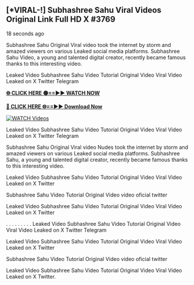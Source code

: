 ## [*VIRAL-!] Subhashree Sahu Viral Videos Original Link Full HD X #3769

18 seconds ago

Subhashree Sahu Original Viral video took the internet by storm and amazed viewers on various Leaked social media platforms. Subhashree Sahu Video, a young and talented digital creator, recently became famous thanks to this interesting video.

Leaked Video Subhashree Sahu Video Tutorial Original Video Viral Video Leaked on X Twitter Telegram

**[🌐 CLICK HERE 🟢==►► WATCH NOW](https://russelviper69.blogspot.com/p/valo-video.html)**

**[🔴 CLICK HERE 🌐==►► Download Now](https://russelviper69.blogspot.com/p/valo-video.html)**

[![WATCH Videos](https://i.imgur.com/dJHk4Zq.gif)](https://russelviper69.blogspot.com/p/valo-video.html)

Leaked Video Subhashree Sahu Video Tutorial Original Video Viral Video Leaked on X Twitter Telegram

Subhashree Sahu Original Viral video Nudes took the internet by storm and amazed viewers on various Leaked social media platforms. Subhashree Sahu, a young and talented digital creator, recently became famous thanks to this interesting video.

Leaked Video Subhashree Sahu Video Tutorial Original Video Viral Video Leaked on X Twitter

Subhashree Sahu Video Tutorial Original Video video oficial twitter

Leaked Video Subhashree Sahu Video Tutorial Original Video Viral Video Leaked on X Twitter

. . . . . . . . . Leaked Video Subhashree Sahu Video Tutorial Original Video Viral Video Leaked on X Twitter Telegram

Leaked Video Subhashree Sahu Video Tutorial Original Video Viral Video Leaked on X Twitter

Subhashree Sahu Video Tutorial Original Video video oficial twitter

Leaked Video Subhashree Sahu Video Tutorial Original Video Viral Video Leaked on X Twitter.